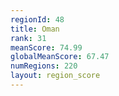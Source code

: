 ```yaml
---
regionId: 48
title: Oman
rank: 31
meanScore: 74.99
globalMeanScore: 67.47
numRegions: 220
layout: region_score
---
```

